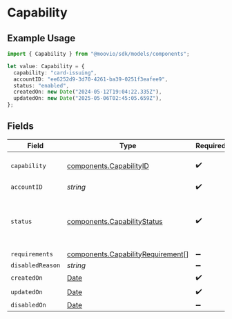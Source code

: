 # Capability

## Example Usage

```typescript
import { Capability } from "@moovio/sdk/models/components";

let value: Capability = {
  capability: "card-issuing",
  accountID: "ee6252d9-3d70-4261-ba39-0251f3eafee9",
  status: "enabled",
  createdOn: new Date("2024-05-12T19:04:22.335Z"),
  updatedOn: new Date("2025-05-06T02:45:05.659Z"),
};
```

## Fields

| Field                                                                                         | Type                                                                                          | Required                                                                                      | Description                                                                                   |
| --------------------------------------------------------------------------------------------- | --------------------------------------------------------------------------------------------- | --------------------------------------------------------------------------------------------- | --------------------------------------------------------------------------------------------- |
| `capability`                                                                                  | [components.CapabilityID](../../models/components/capabilityid.md)                            | :heavy_check_mark:                                                                            | Moov account capabilities.                                                                    |
| `accountID`                                                                                   | *string*                                                                                      | :heavy_check_mark:                                                                            | N/A                                                                                           |
| `status`                                                                                      | [components.CapabilityStatus](../../models/components/capabilitystatus.md)                    | :heavy_check_mark:                                                                            | The status of the capability requested for an account.                                        |
| `requirements`                                                                                | [components.CapabilityRequirement](../../models/components/capabilityrequirement.md)[]        | :heavy_minus_sign:                                                                            | N/A                                                                                           |
| `disabledReason`                                                                              | *string*                                                                                      | :heavy_minus_sign:                                                                            | N/A                                                                                           |
| `createdOn`                                                                                   | [Date](https://developer.mozilla.org/en-US/docs/Web/JavaScript/Reference/Global_Objects/Date) | :heavy_check_mark:                                                                            | N/A                                                                                           |
| `updatedOn`                                                                                   | [Date](https://developer.mozilla.org/en-US/docs/Web/JavaScript/Reference/Global_Objects/Date) | :heavy_check_mark:                                                                            | N/A                                                                                           |
| `disabledOn`                                                                                  | [Date](https://developer.mozilla.org/en-US/docs/Web/JavaScript/Reference/Global_Objects/Date) | :heavy_minus_sign:                                                                            | N/A                                                                                           |
